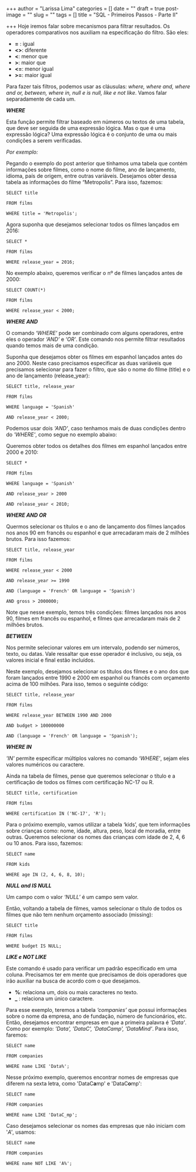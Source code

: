 +++
author = "Larissa Lima"
categories = []
date = ""
draft = true
post-image = ""
slug = ""
tags = []
title = "SQL - Primeiros Passos - Parte II"

+++
Hoje iremos falar sobre mecanismos para filtrar resultados. Os operadores comparativos nos auxiliam na especificação do filtro. São eles:

* **=** : igual
* **<>**: diferente
* **<**: menor que
* **>**: maior que
* **<=**: menor igual
* **>=**: maior igual

Para fazer tais filtros, podemos usar as cláusulas: _where, where and, where and or, between, where in, null e is null, like e not like_. Vamos falar separadamente de cada um.

**_WHERE_**

Esta função permite filtrar baseado em números ou textos de uma tabela, que deve ser seguida de uma expressão lógica. Mas o que é uma expressão lógica? Uma expressão lógica é o conjunto de uma ou mais condições a serem verificadas.

_Por exemplo:_

Pegando o exemplo do post anterior que tínhamos uma tabela que contém informações sobre filmes, como o nome do filme, ano de lançamento, idioma, país de origem, entre outras variáveis. Desejamos obter dessa tabela as informações do filme “Metropolis”. Para isso, fazemos:

    SELECT title
    
    FROM films
    
    WHERE title = 'Metropolis';

Agora suponha que desejamos selecionar todos os filmes lançados em 2016:

    SELECT *
    
    FROM films
    
    WHERE release_year = 2016;

No exemplo abaixo, queremos verificar o nº de filmes lançados antes de 2000:

    SELECT COUNT(*)
    
    FROM films
    
    WHERE release_year < 2000;

**_WHERE AND_**

O comando _‘WHERE’_ pode ser combinado com alguns operadores, entre eles o operador _‘AND’_ e _‘OR’_. Este comando nos permite filtrar resultados quando temos mais de uma condição.

Suponha que desejamos obter os filmes em espanhol lançados antes do ano 2000. Neste caso precisamos especificar as duas variáveis que precisamos selecionar para fazer o filtro, que são o nome do filme (title) e o ano de lançamento (release_year):

    SELECT title, release_year
    
    FROM films
    
    WHERE language = 'Spanish'
    
    AND release_year < 2000;

Podemos usar dois _'AND'_, caso tenhamos mais de duas condições dentro do _'WHERE'_, como segue no exemplo abaixo:

Queremos obter todos os detalhes dos filmes em espanhol lançados entre 2000 e 2010:

    SELECT *
    
    FROM films
    
    WHERE language = 'Spanish'
    
    AND release_year > 2000
    
    AND release_year < 2010;

**_WHERE AND OR_**

Quermos selecionar os títulos e o ano de lançamento dos filmes lançados nos anos 90 em francês ou espanhol e que arrecadaram mais de 2 milhões brutos. Para isso fazemos:

    SELECT title, release_year
    
    FROM films
    
    WHERE release_year < 2000
    
    AND release_year >= 1990
    
    AND (language = 'French' OR language = 'Spanish')
    
    AND gross > 2000000;

Note que nesse exemplo, temos três condições: filmes lançados nos anos 90, filmes em francês ou espanhol, e filmes que arrecadaram mais de 2 milhões brutos.

**_BETWEEN_**

Nos permite selecionar valores em um intervalo, podendo ser números, texto, ou datas. Vale ressaltar que esse operador é inclusivo, ou seja, os valores inicial e final estão incluídos.

Neste exemplo, desejamos selecionar os títulos dos filmes e o ano dos que foram lançados entre 1990 e 2000 em espanhol ou francês com orçamento acima de 100 milhôes. Para isso, temos o seguinte código:

    SELECT title, release_year
    
    FROM films
    
    WHERE release_year BETWEEN 1990 AND 2000
    
    AND budget > 100000000
    
    AND (language = 'French' OR language = 'Spanish');

**_WHERE IN_**

_'IN'_ permite especificar múltiplos valores no comando _‘WHERE’_, sejam eles valores numéricos ou caractere.

Ainda na tabela de filmes, pense que queremos selecionar o título e a certificação de todos os filmes com certificação NC-17 ou R.

    SELECT title, certification
    
    FROM films
    
    WHERE certification IN ('NC-17', 'R');

Para o próximo exemplo, vamos utilizar a tabela ‘kids’, que tem informações sobre crianças como: nome, idade, altura, peso, local de moradia, entre outras. Queremos selecionar os nomes das crianças com idade de 2, 4, 6 ou 10 anos. Para isso, fazemos:

    SELECT name
    
    FROM kids
    
    WHERE age IN (2, 4, 6, 8, 10);

**_NULL and IS NULL_**

Um campo com o valor _‘NULL’_ é um campo sem valor.

Então, voltando a tabela de filmes, vamos selecionar o título de todos os filmes que não tem nenhum orçamento associado (missing):

    SELECT title
    
    FROM films
    
    WHERE budget IS NULL;

**_LIKE e NOT LIKE_**

Este comando é usado para verificar um padrão especificado em uma coluna. Precisamos ter em mente que precisamos de dois operadores que irão auxiliar na busca de acordo com o que desejamos.

* **%**: relaciona um, dois ou mais caracteres no texto.
* **_** : relaciona um único caractere.

Para esse exemplo, teremos a tabela _‘companies’_ que possui informações sobre o nome da empresa, ano de fundação, número de funcionários, etc. Então, desejamos encontrar empresas em que a primeira palavra é _'Data'_. Como por exemplo: _'Data', 'DataC', 'DataCamp', 'DataMind'_. Para isso, faremos:

    SELECT name
    
    FROM companies
    
    WHERE name LIKE 'Data%';

Nesse próximo exemplo, queremos encontrar nomes de empresas que diferem na sexta letra, como 'DataC**a**mp' e 'DataC**o**mp':

    SELECT name
    
    FROM companies
    
    WHERE name LIKE 'DataC_mp';

Caso desejamos selecionar os nomes das empresas que não iniciam com '_A'_, usamos:

    SELECT name
    
    FROM companies
    
    WHERE name NOT LIKE 'A%';